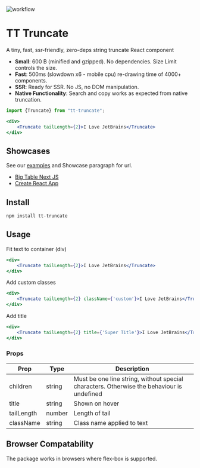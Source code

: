 ![workflow](https://github.com/SinimaWath/tt-truncate/actions/workflows/deployment.yml/badge.svg)

# TT Truncate

A tiny, fast, ssr-friendly, zero-deps string truncate React component

- **Small**: 600 B (minified and gzipped). No dependencies. Size Limit controls the size.
- **Fast**: 500ms (slowdown x6 - mobile cpu) re-drawing time of 4000+ components.
- **SSR**: Ready for SSR. No JS, no DOM manipulation.
- **Native Functionality**: Search and copy works as expected from native truncation.

```jsx
import {Truncate} from "tt-truncate";

<div>
    <Truncate tailLength={2}>I Love JetBrains</Truncate>
</div>
```

## Showcases

See our [examples](/docs/examples) and Showcase paragraph for url.
- [Big Table Next JS](/docs/examples/big-table)
- [Create React App](/docs/examples/cra)

## Install

```bash
npm install tt-truncate
```

## Usage

Fit text to container (div)
```jsx
<div>
    <Truncate tailLength={2}>I Love JetBrains</Truncate>
</div>
```

Add custom classes
```jsx
<div>
    <Truncate tailLength={2} className={'custom'}>I Love JetBrains</Truncate>
</div>
```

Add title

```jsx
<div>
    <Truncate tailLength={2} title={'Super Title'}>I Love JetBrains</Truncate>
</div>
```

### Props
| Prop       | Type   | Description                                                                               |
|------------|--------|-------------------------------------------------------------------------------------------|
| children   | string | Must be one line string, without special characters. Otherwise the behaviour is undefined |
| title      | string | Shown on hover                                                                            |
| tailLength | number | Length of tail                                                                            |
| className  | string | Class name applied to text                                                                |


## Browser Compatability

The package works in browsers where flex-box is supported.
